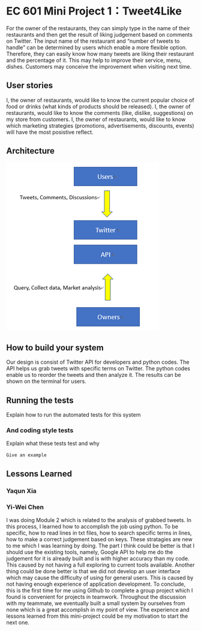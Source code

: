 # EC 601 Mini Project 1：Tweet4Like

For the owner of the restaurants, they can simply type in the name of their restaurants and then get the result of liking judgement based on comments on Twitter. The input name of the restaurant and “number of tweets to handle” can be determined by users which enable a more flexible option. Therefore, they can easily know how many tweets are liking their restaurant and the percentage of it. This may help to improve their service, menu, dishes. Customers may conceive the improvement when visiting next time.

## User stories

 I, the owner of restaurants, would like to know the current popular choice of food or drinks (what kinds of products should be released).
 I, the owner of restaurants, would like to know the comments (like, dislike, suggestions) on my store from customers.
 I, the owner of restaurants, would like to know which marketing strategies (promotions, advertisements, discounts, events) will have the most posistive reflect.
 
## Architecture

<img src= "https://github.com/Xyq7777777/Mini-project-1/raw/master/Architecture.png">
 
## How to build your system

Our design is consist of Twitter API for developers and python codes. The API helps us grab tweets with specific terms on Twitter. The python codes enable us to reorder the tweets and then analyze it. The results can be shown on the terminal for users.


## Running the tests

Explain how to run the automated tests for this system



### And coding style tests

Explain what these tests test and why

```
Give an example
```

## Lessons Learned

### Yaqun Xia




### Yi-Wei Chen
I was doing Module 2 which is related to the analysis of grabbed tweets. In this process, I learned how to accomplish the job using python. To be specific, how to read lines in txt files, how to search specific terms in lines, how to make a correct judgement based on keys. These stratagies are new to me which I was learning by doing. The part I think could be better is that I should use the existing tools, namely, Google API to help me do the judgement for it is already built and is with higher accuracy than my code. This caused by not having a full exploring to current tools available. Another thing could be done better is that we did not develop an user interface which may cause the difficulty of using for general users. This is caused by not having enough experience of application development. To conclude, this is the first time for me using Github to complete a group project which I found is convenient for projects in teamwork. Throughout the discussion with my teammate, we eventually built a small system by ourselves from none which is a great accomplish in my point of view. The experience and lessons learned from this mini-project could be my motivation to start the next one. 

